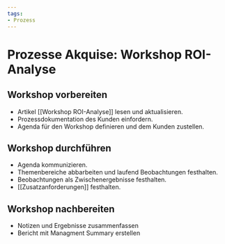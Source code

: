 ```yaml
---
tags:
- Prozess
---
```

# Prozesse Akquise: Workshop ROI-Analyse

## Workshop vorbereiten

* Artikel [[Workshop ROI-Analyse]] lesen und aktualisieren.
* Prozessdokumentation des Kunden einfordern.
* Agenda für den Workshop definieren und dem Kunden zustellen.

## Workshop durchführen

* Agenda kommunizieren.
* Themenbereiche abbarbeiten und laufend Beobachtungen festhalten.
* Beobachtungen als Zwischenergebnisse festhalten.
* [[Zusatzanforderungen]] festhalten.

## Workshop nachbereiten

* Notizen und Ergebnisse zusammenfassen
* Bericht mit Managment Summary erstellen